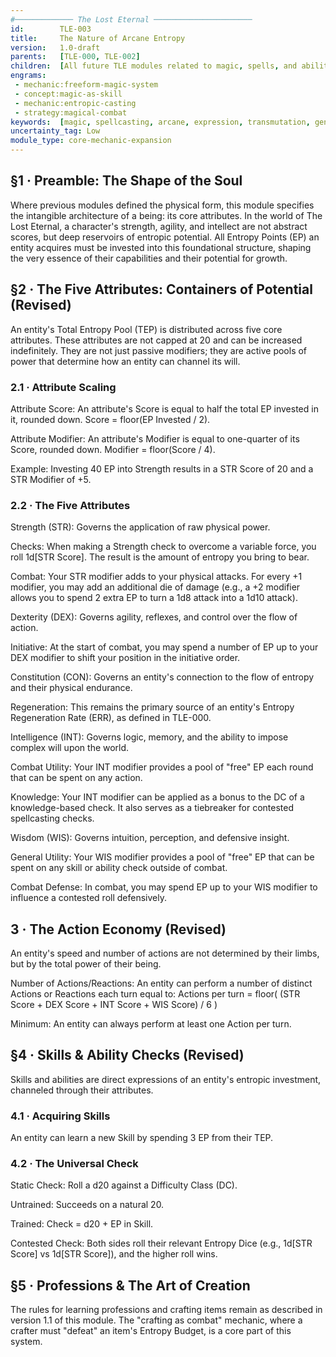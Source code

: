 ```yaml
---
#───────────── The Lost Eternal ──────────────────────
id:        TLE-003
title:     The Nature of Arcane Entropy
version:   1.0-draft
parents:   [TLE-000, TLE-002]
children:  [All future TLE modules related to magic, spells, and abilities]
engrams:
 - mechanic:freeform-magic-system
 - concept:magic-as-skill
 - mechanic:entropic-casting
 - strategy:magical-combat
keywords:  [magic, spellcasting, arcane, expression, transmutation, genesis, TLE]
uncertainty_tag: Low
module_type: core-mechanic-expansion
---
```

## §1 · Preamble: The Shape of the Soul
Where previous modules defined the physical form, this module specifies the intangible architecture of a being: its core attributes. In the world of The Lost Eternal, a character's strength, agility, and intellect are not abstract scores, but deep reservoirs of entropic potential. All Entropy Points (EP) an entity acquires must be invested into this foundational structure, shaping the very essence of their capabilities and their potential for growth.

## §2 · The Five Attributes: Containers of Potential (Revised)
An entity's Total Entropy Pool (TEP) is distributed across five core attributes. These attributes are not capped at 20 and can be increased indefinitely. They are not just passive modifiers; they are active pools of power that determine how an entity can channel its will.

### 2.1 · Attribute Scaling
Attribute Score: An attribute's Score is equal to half the total EP invested in it, rounded down. Score = floor(EP Invested / 2).

Attribute Modifier: An attribute's Modifier is equal to one-quarter of its Score, rounded down. Modifier = floor(Score / 4).

Example: Investing 40 EP into Strength results in a STR Score of 20 and a STR Modifier of +5.

### 2.2 · The Five Attributes
Strength (STR): Governs the application of raw physical power.

Checks: When making a Strength check to overcome a variable force, you roll 1d[STR Score]. The result is the amount of entropy you bring to bear.

Combat: Your STR modifier adds to your physical attacks. For every +1 modifier, you may add an additional die of damage (e.g., a +2 modifier allows you to spend 2 extra EP to turn a 1d8 attack into a 1d10 attack).

Dexterity (DEX): Governs agility, reflexes, and control over the flow of action.

Initiative: At the start of combat, you may spend a number of EP up to your DEX modifier to shift your position in the initiative order.

Constitution (CON): Governs an entity's connection to the flow of entropy and their physical endurance.

Regeneration: This remains the primary source of an entity's Entropy Regeneration Rate (ERR), as defined in TLE-000.

Intelligence (INT): Governs logic, memory, and the ability to impose complex will upon the world.

Combat Utility: Your INT modifier provides a pool of "free" EP each round that can be spent on any action.

Knowledge: Your INT modifier can be applied as a bonus to the DC of a knowledge-based check. It also serves as a tiebreaker for contested spellcasting checks.

Wisdom (WIS): Governs intuition, perception, and defensive insight.

General Utility: Your WIS modifier provides a pool of "free" EP that can be spent on any skill or ability check outside of combat.

Combat Defense: In combat, you may spend EP up to your WIS modifier to influence a contested roll defensively.

## 3 · The Action Economy (Revised)
An entity's speed and number of actions are not determined by their limbs, but by the total power of their being.

Number of Actions/Reactions: An entity can perform a number of distinct Actions or Reactions each turn equal to:
Actions per turn = floor( (STR Score + DEX Score + INT Score + WIS Score) / 6 )

Minimum: An entity can always perform at least one Action per turn.

## §4 · Skills & Ability Checks (Revised)
Skills and abilities are direct expressions of an entity's entropic investment, channeled through their attributes.

### 4.1 · Acquiring Skills
An entity can learn a new Skill by spending 3 EP from their TEP.

### 4.2 · The Universal Check
Static Check: Roll a d20 against a Difficulty Class (DC).

Untrained: Succeeds on a natural 20.

Trained: Check = d20 + EP in Skill.

Contested Check: Both sides roll their relevant Entropy Dice (e.g., 1d[STR Score] vs 1d[STR Score]), and the higher roll wins.

## §5 · Professions & The Art of Creation
The rules for learning professions and crafting items remain as described in version 1.1 of this module. The "crafting as combat" mechanic, where a crafter must "defeat" an item's Entropy Budget, is a core part of this system.